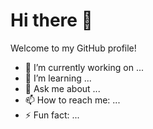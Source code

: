 # Hi there 👋
Welcome to my GitHub profile!

- 🔭 I’m currently working on ...
- 🌱 I’m learning ...
- 💬 Ask me about ...
- 📫 How to reach me: ...
- ⚡ Fun fact: ...
